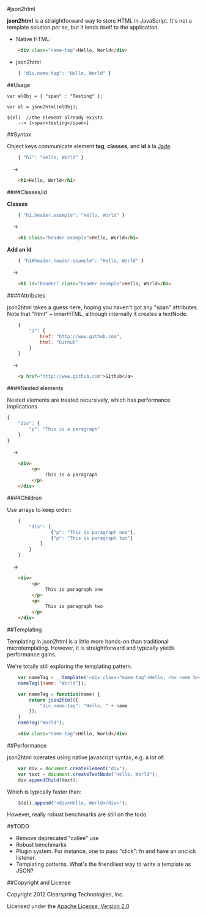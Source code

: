 #json2html

__json2html__ is a straightforward way to store HTML in JavaScript. It's not a template solution _per se_, but it lends itself to the application.


- Native HTML:

```html
	<div class="name-tag">Hello, World</div>
```

- json2html

```javascript
	{ "div.name-tag": "Hello, World" }
```

##Usage

	var elObj = { "span" : "Testing" };

	var el = json2html(elObj);
	
	$(el)  //the element already exists
		--> [<span>​testing​</span>]

##Syntax

Object keys communicate element __tag__, __classes__, and __id__ à la [Jade](http://jade-lang.com/).

```javascript
	{ "h1": "Hello, World" }
```

&nbsp;&nbsp;&nbsp;&nbsp;&rarr;

```html
	<h1>Hello, World</h1>
```

####Classes/Id

__Classes__

```javascript
	{ "h1.header.example": "Hello, World" }
```

&nbsp;&nbsp;&nbsp;&nbsp;&rarr;

```html
	<h1 class="header example">Hello, World</h1>
```

__Add an Id__

```javascript
	{ "h1#header.header.example": "Hello, World" }
```

&nbsp;&nbsp;&nbsp;&nbsp;&rarr;

```html
	<h1 id="header" class="header example">Hello, World</h1>
```

####Attributes

json2html takes a guess here, hoping you haven't got any "span" attributes. Note that "html" ~ innerHTML, although internally it creates a textNode.

```javascript
	{ 
		"a": {
			href: "http://www.github.com",
			html: "Github"
		} 
	}
```

&nbsp;&nbsp;&nbsp;&nbsp;&rarr;

```html
	<a href="http://www.github.com">Github</a>
```

####Nested elements

Nested elements are treated recursively, which has performance implications

```javascript
{
	"div": {
		"p": "This is a paragraph"
	}
}
```

&nbsp;&nbsp;&nbsp;&nbsp;&rarr;

```html
	<div>
	     <p>
	          This is a paragraph
	     </p>
	</div>
```

####Children

Use arrays to keep order:




```javascript
	{
		"div": [
				{"p": "This is paragraph one"},
				{"p": "This is paragraph two"}
			]
		}
	}
```

&nbsp;&nbsp;&nbsp;&nbsp;&rarr;

```html
	<div>
	     <p>
	          This is paragraph one
	     </p>
	     <p>
	          This is paragraph two
	     </p>
	</div>
```


##Templating

Templating in json2html is a little more hands-on than traditional microtemplating. However, it is straightforward and typically yields performance gains.

We're totally still exploring the templating pattern.

```javascript
	var nameTag = _.template('<div class="name-tag">Hello, <%= name %></div>');
	nameTag({name: "World"});
```

```javascript
	var nameTag = function(name) {
		return json2html({
			"div.name-tag": "Hello, " + name
		});
	}
	nameTag("World");
```

```html
	<div class="name-tag">Hello, World</div>
```

##Performance

json2html operates using native javascript syntax, e.g. a lot of:

```javascript
	var div = document.createElement("div");
	var text = document.createTextNode("Hello, World");
	div.appendChild(text);
```

Which is typically faster than:

```javascript
	$(el).append("<div>Hello, World</div>");
```

However, really robust benchmarks are still on the todo.


##TODO

- Remove deprecated "callee" use
- Robust benchmarks
- Plugin system. For instance, one to pass "click": fn and have an onclick listener.
- Templating patterns. What's the friendliest way to write a template as JSON? 

##Copyright and License

Copyright 2012 Clearspring Technologies, Inc.

Licensed under the [Apache License, Version 2.0](http://www.apache.org/licenses/LICENSE-2.0.html)